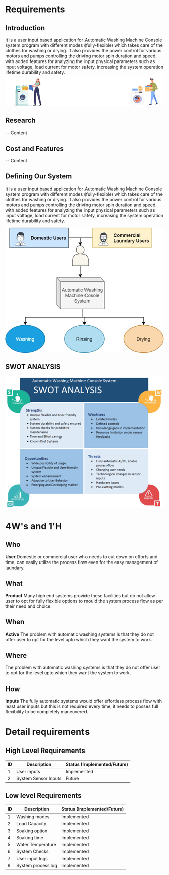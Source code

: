 # Requirements
## Introduction
It is a user input based application for Automatic Washing Machine Console system program with different modes (fully-flexible) which takes care of the clothes for washing or drying. It also provides the power control for various motors and pumps controlling the driving motor spin duration and speed, with added features for analyzing the input physical parameters such as input voltage, load current for motor safety, increasing the system operation lifetime durability and safety.
![Description](https://github.com/vivek28121997/256217_Mini_Project_StepIn_LTTS/blob/04fe3592b406b3528b82e15cb4a8ab41333f0880/1_Requirements/Req.png)

## Research
-- Content 

## Cost and Features
-- Content 

## Defining Our System
It is a user input based application for Automatic Washing Machine Console system program with different modes (fully-flexible) which takes care of the clothes for washing or drying. It also provides the power control for various motors and pumps controlling the driving motor spin duration and speed, with added features for analyzing the input physical parameters such as input voltage, load current for motor safety, increasing the system operation lifetime durability and safety.

![SYSTEM Structure](https://github.com/vivek28121997/256217_Mini_Project_StepIn_LTTS/blob/7e972f7338b81a520ca9ba0e272f0a886606ee3b/1_Requirements/Requirements.jpg)

## SWOT ANALYSIS
![SWOT-Sample](https://github.com/vivek28121997/256217_Mini_Project_StepIn_LTTS/blob/bcc616b960ea97bfce66d167452eb574b3677cc3/1_Requirements/SWOT%20Analysis.png)

# 4W&#39;s and 1&#39;H

## Who

**User** Domestic or commercial user who needs to cut down on efforts and time, can easily utilize the process flow even for the easy management of laundary.

## What

**Product** Many high end systems provide these facilities but do not allow user to opt for fully flexible options to mould the system process flow as per their need and choice.

## When

**Active** The problem with automatic washing systems is that they do not offer user to opt for the level upto which they want the system to work.

## Where

The problem with automatic washing systems is that they do not offer user to opt for the level upto which they want the system to work.

## How

**Inputs** The fully automatic systems would offer effortless process flow with least user inputs but this is not required every time, it needs to posses full flexibility to be completely maneuvered.

# Detail requirements
## High Level Requirements
ID | Description | Status (Implemented/Future)
---|----------------------|-----------
 1 |  User Inputs  | Implemented
 2 | System Sensor Inputs | Future

##  Low level Requirements
ID | Description | Status (Implemented/Future)
---|---------------------|-----------
 1 |  Washing modes  | Implemented
 2 | Load Capacity | Implemented
 3 | Soaking option | Implemented
 4 | Soaking time | Implemented
 5 | Water Temperature | Implemented
 6 | System Checks | Implemented
 7 | User input logs | Implemented
 8 | System process log | Implemented
 
